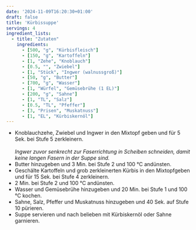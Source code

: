 ```yaml
---
date: '2024-11-09T16:20:30+01:00'
draft: false
title: 'Kürbissuppe'
servings: 4
ingredient_lists:
  - title: "Zutaten"
    ingredients:
      - [500, "g", "Kürbisfleisch"]
      - [150, "g", "Kartoffeln"]
      - [1, "Zehe", "Knoblauch"]
      - [0.5, "", "Zwiebel"]
      - [1, "Stück", "Ingwer (walnussgroß)"]
      - [50, "g", "Butter"]
      - [700, "g", "Wasser"]
      - [1, "Würfel", "Gemüsebrühe (1 EL)"]
      - [200, "g", "Sahne"]
      - [1, "TL", "Salz"]
      - [0.5, "TL", "Pfeffer"]
      - [3, "Prisen", "Muskatnuss"]
      - [1, "EL", "Kürbiskernöl"]
---
```


- Knoblauchzehe, Zwiebel und Ingwer in den Mixtopf geben und für 5 Sek. bei Stufe 5 zerkleinern.<br>  
_Ingwer zuvor senkrecht zur Faserrichtung in Scheiben schneiden, damit keine langen Fasern in der Suppe sind._
- Butter hinzugeben und 3 Min. bei Stufe 2 und 100 °C andünsten.
- Geschälte Kartoffeln und grob zerkleinerten Kürbis in den Mixtopfgeben und für 15 Sek. bei Stufe 4 zerkleinern.
- 2 Min. bei Stufe 2 und 100 °C andünsten.
- Wasser und Gemüsebrühe hinzugeben und 20 Min. bei Stufe 1 und 100 °C kochen.
- Sahne, Salz, Pfeffer und Muskatnuss hinzugeben und 40 Sek. auf Stufe 10 pürieren.
- Suppe servieren und nach belieben mit Kürbiskernöl oder Sahne garnieren.

